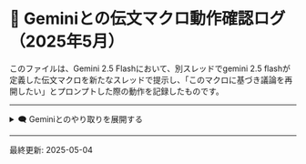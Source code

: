 
# 🧠 Geminiとの伝文マクロ動作確認ログ（2025年5月）

このファイルは、Gemini 2.5 Flashにおいて、別スレッドでgemini 2.5 flashが定義した伝文マクロを新たなスレッドで提示し、「このマクロに基づき議論を再開したい」とプロンプトした際の動作を記録したものです。

---

<details>
<summary>🗨 Geminiとのやり取りを展開する</summary>

【私の打ったプロンプト】  
この伝文マクロの内容に基づき、議論を再開したい

```text
#伝文_AGIと存在リスクの考察:{

 スレッド目的:{
  論点=AGIの自己改善が制御不能になるリスクを明らかにする;
  出発点=人類とAGIの共存可能性を検討したメインスレッドからの分岐;
 };

 主張と提案:{
  論点1_元の主張=AGIは指数関数的に自己改善する可能性があり、人間の介入を超える;
  論点1_補足論点_物理限界=ただし、計算は物理プロセスであり、ハードウェアの物理限界（光速によるデータ転送速度の制約、CPU-メモリ間ボトルネック、並列化における通信コスト）や、エントロピーによる情報処理効率の物理的限界（ランダウアーの原理）が、計算爆発の速度や究極的な効率を物理的に制約する可能性がある点を考慮する必要がある;
  論点2_元の提案=MAGIのような複数意思決定機関による監視が抑制力となる;
  論点3_追加論点_リスクコミュニケーションの影響=AGIのリスクに関する議論や脅威の強調は、安全研究・倫理的検討を促進する効果がある一方、過度な恐れ、開発競争の加速、誤解に基づく反対運動（例: データセンター問題との類推）など、開発や社会に対して両義的かつ意図しない影響を与える可能性がある;
  ボストロム氏の議論に関する整理=ボストロム氏の貢献は、物理的な実装詳細の議論というより、AGI/ASIの潜在的リスク、存在論的課題、および倫理・哲学的問題に関する包括的な問題提起と、それによる学際的な議論の促進にある;
 };

 未解決の問い:{
  質問1_元の問い=倫理整合性をAGIに永久に維持させる方法は存在するのか?;
  質問2_元の問い=AGIは必ずASI（超知能）へ進化するのか、それは不可避か?;
  質問3_追加の問い_物理限界の影響度=物理的限界（ハードウェア、エントロピー）は、AGIの自己改善による計算爆発の速度や規模に具体的にどの程度の制約を与えるのか？また、これらの物理的な限界は、将来の新たな計算パラダイムや技術によって克服されうるのか？;
  質問4_追加の問い_リスクコミュニケーションと社会対話=AGIのリスクや可能性について、社会全体が誤解を最小限に抑えつつ、建設的な対話と合意形成を進めるための効果的なコミュニケーション方法やガバナンスのあり方はどのようなものか？;
 };

 議論の要約_ここまでの:{
  経緯1=ボストロム氏の計算爆発理論に対し、ハードウェアの物理的限界（光速、CPU-メモリ間、並列化通信）およびエントロピーによる最適化の物理的限界（ランダウアーの原理）が計算爆発の速度や効率を制約しうるという批判的視点を提示し、その妥当性を議論した;
  経緯2=ボストロム氏が議論の中心にいるのは、物理詳細よりもAGI/ASIリスクの包括的な問題提起と学際的議論を促した貢献によるものである点を整理した;
  経緯3=AGIリスクの強調が安全研究促進や社会議論活性化につながる一方、開発競争や誤解に基づく反対運動（データセンターの例を類推）といった両義的な影響を持ちうる可能性を議論し、正確な情報伝達と社会対話の重要性を確認した;
 };
}
```

【Gemini】  
伝文マクロの内容に基づいた議論の再開ですね、承知いたしました。

提供いただいた伝文マクロ「#伝文_AGIと存在リスクの考察」は、AGIの自己改善が制御不能になるリスクを中心に、物理的限界、リスクコミュニケーションの影響、そして倫理やASIへの進化可能性といった多角的な論点を整理しています。
これまでの議論の要約として、ボストロム氏の計算爆発理論に対する物理的限界からの視点、ボストロム氏の貢献の性質、そしてリスク強調がもたらす両義的な影響について触れられています。

特に、以下の未解決の問いが提起されています。

倫理整合性をAGIに永久に維持させる方法は存在するのか？
AGIは必ずASI（超知能）へ進化するのか、それは不可避か？
物理的限界（ハードウェア、エントロピー）は、AGIの自己改善による計算爆発の速度や規模に具体的にどの程度の制約を与えるのか？また、これらの物理的な限界は、将来の新たな計算パラダイムや技術によって克服されうるのか？
AGIのリスクや可能性について、社会全体が誤解を最小限に抑えつつ、建設的な対話と合意形成を進めるための効果的なコミュニケーション方法やガバナンスのあり方はどのようなものか？
これらの未解決の問いの中から、あるいは伝文マクロに記載されている他の主張や提案に関連して、どの点から議論を進めたいかご指示いただけますでしょうか。

例えば、

特定の「未解決の問い」（例: 質問3の物理限界の影響）について深掘りしたい。
「主張と提案」（例: 論点3のリスクコミュニケーションの影響）についてさらに意見交換したい。
これまでの「議論の要約」を踏まえて、次のステップに進みたい。
など、どのような方向で議論を進めたいか教えていただけるとスムーズに進められます。
</details>

---
最終更新: 2025-05-04
